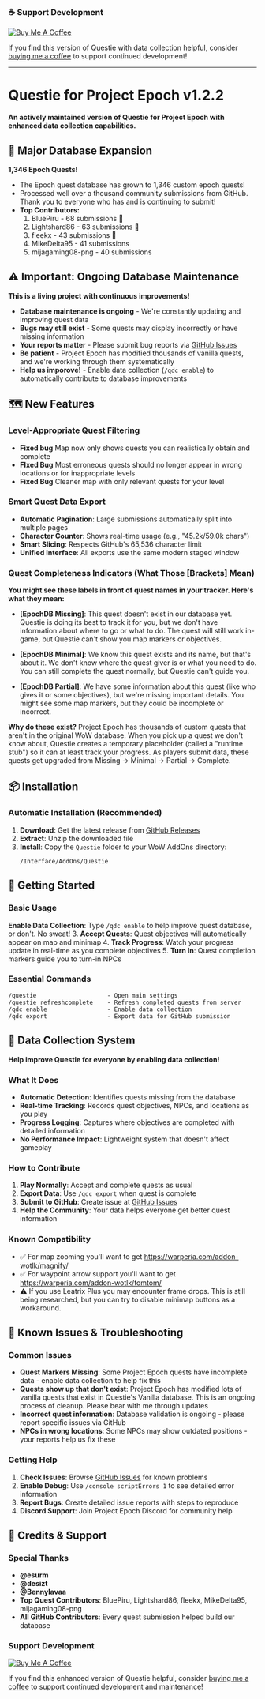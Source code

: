 

### ☕ Support Development
[![Buy Me A Coffee](https://img.shields.io/badge/Buy%20Me%20A%20Coffee-Support%20Development-orange?style=for-the-badge&logo=buy-me-a-coffee)](https://buymeacoffee.com/trav346)

If you find this version of Questie with data collection helpful, consider [buying me a coffee](https://buymeacoffee.com/trav346) to support continued development!

---

# Questie for Project Epoch v1.2.2

**An actively maintained version of Questie for Project Epoch with enhanced data collection capabilities.**

## 🎯 Major Database Expansion
**1,346 Epoch Quests!**
- The Epoch quest database has grown to 1,346 custom epoch quests!
- Processed well over a thousand community submissions from GitHub. Thank you to everyone who has and is continuing to submit!
- **Top Contributors:**
  1. BluePiru - 68 submissions 🥇
  2. Lightshard86 - 63 submissions 🥈
  3. fleekx - 43 submissions 🥉
  4. MikeDelta95 - 41 submissions
  5. mijagaming08-png - 40 submissions

## ⚠️ Important: Ongoing Database Maintenance
**This is a living project with continuous improvements!**
- **Database maintenance is ongoing** - We're constantly updating and improving quest data
- **Bugs may still exist** - Some quests may display incorrectly or have missing information
- **Your reports matter** - Please submit bug reports via [GitHub Issues](https://github.com/trav346/Questie-Epoch/releases/latest)
- **Be patient** - Project Epoch has modified thousands of vanilla quests, and we're working through them systematically
- **Help us imporove!** - Enable data collection (`/qdc enable`) to automatically contribute to database improvements

## 🗺️ New Features

### Level-Appropriate Quest Filtering
- **Fixed bug** Map now only shows quests you can realistically obtain and complete
- **FIxed Bug** Most erroneous quests should no longer appear in wrong locations or for inappropriate levels
- **Fixed Bug** Cleaner map with only relevant quests for your level

### Smart Quest Data Export
- **Automatic Pagination**: Large submissions automatically split into multiple pages
- **Character Counter**: Shows real-time usage (e.g., "45.2k/59.0k chars")
- **Smart Slicing**: Respects GitHub's 65,536 character limit
- **Unified Interface**: All exports use the same modern staged window

### Quest Completeness Indicators (What Those [Brackets] Mean)
**You might see these labels in front of quest names in your tracker. Here's what they mean:**

- **[EpochDB Missing]**: This quest doesn't exist in our database yet. Questie is doing its best to track it for you, but we don't have information about where to go or what to do. The quest will still work in-game, but Questie can't show you map markers or objectives.

- **[EpochDB Minimal]**: We know this quest exists and its name, but that's about it. We don't know where the quest giver is or what you need to do. You can still complete the quest normally, but Questie can't guide you.

- **[EpochDB Partial]**: We have some information about this quest (like who gives it or some objectives), but we're missing important details. You might see some map markers, but they could be incomplete or incorrect.

**Why do these exist?** Project Epoch has thousands of custom quests that aren't in the original WoW database. When you pick up a quest we don't know about, Questie creates a temporary placeholder (called a "runtime stub") so it can at least track your progress. As players submit data, these quests get upgraded from Missing → Minimal → Partial → Complete.

## 📦 Installation

### **Automatic Installation (Recommended)**
1. **Download**: Get the latest release from [GitHub Releases](https://github.com/trav346/Questie-Epoch/releases)
2. **Extract**: Unzip the downloaded file
3. **Install**: Copy the `Questie` folder to your WoW AddOns directory:
   ```
   /Interface/AddOns/Questie
   ```

## 🚀 Getting Started

### **Basic Usage**
**Enable Data Collection**: Type `/qdc enable` to help improve quest database, or don't. No sweat!
3. **Accept Quests**: Quest objectives will automatically appear on map and minimap
4. **Track Progress**: Watch your progress update in real-time as you complete objectives
5. **Turn In**: Quest completion markers guide you to turn-in NPCs

### **Essential Commands**
```
/questie                    - Open main settings
/questie refreshcomplete    - Refresh completed quests from server
/qdc enable                 - Enable data collection 
/qdc export                 - Export data for GitHub submission
```

## 🔧 Data Collection System

**Help improve Questie for everyone by enabling data collection!**

### **What It Does**
- **Automatic Detection**: Identifies quests missing from the database
- **Real-time Tracking**: Records quest objectives, NPCs, and locations as you play
- **Progress Logging**: Captures where objectives are completed with detailed information
- **No Performance Impact**: Lightweight system that doesn't affect gameplay

### **How to Contribute**
1. **Play Normally**: Accept and complete quests as usual
2. **Export Data**: Use `/qdc export` when quest is complete
3. **Submit to GitHub**: Create issue at [GitHub Issues](https://github.com/trav346/Questie-Epoch/issues)
4. **Help the Community**: Your data helps everyone get better quest information

### **Known Compatibility**
- ✅ For map zooming you'll want to get https://warperia.com/addon-wotlk/magnify/
- ✅ For waypoint arrow support you'll want to get https://warperia.com/addon-wotlk/tomtom/
- ⚠️ If you use Leatrix Plus you may encounter frame drops. This is still being researched, but you can try to disable minimap buttons as a workaround.

## 🐛 Known Issues & Troubleshooting

### **Common Issues**
- **Quest Markers Missing**: Some Project Epoch quests have incomplete data - enable data collection to help fix this
- **Quests show up that don't exist**: Project Epoch has modified lots of vanilla quests that exist in Questie's Vanilla database. This is an ongoing process of cleanup. Please bear with me through updates
- **Incorrect quest information**: Database validation is ongoing - please report specific issues via GitHub
- **NPCs in wrong locations**: Some NPCs may show outdated positions - your reports help us fix these

### **Getting Help**
1. **Check Issues**: Browse [GitHub Issues](https://github.com/trav346/Questie/issues) for known problems
2. **Enable Debug**: Use `/console scriptErrors 1` to see detailed error information  
3. **Report Bugs**: Create detailed issue reports with steps to reproduce
4. **Discord Support**: Join Project Epoch Discord for community help


## 🙏 Credits & Support

### **Special Thanks**
- **@esurm**
- **@desizt**
- **@Bennylavaa**
- **Top Quest Contributors**: BluePiru, Lightshard86, fleekx, MikeDelta95, mijagaming08-png
- **All GitHub Contributors**: Every quest submission helped build our database

### **Support Development**
[![Buy Me A Coffee](https://img.shields.io/badge/Buy%20Me%20A%20Coffee-Support%20Development-orange?style=for-the-badge&logo=buy-me-a-coffee)](https://buymeacoffee.com/trav346)


If you find this enhanced version of Questie helpful, consider [buying me a coffee](https://buymeacoffee.com/trav346) to support continued development and maintenance!



